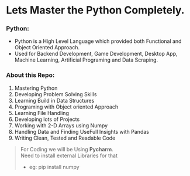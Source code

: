 # Lets Master the Python Completely.

### Python:
- Python is a High Level Language which provided both Functional and Object Oriented Approach.
- Used for Backend Development, Game Development, Desktop App, Machine Learning, Artificial Programing and Data Scraping.


### About this Repo:
1. Mastering Python
2. Developing Problem Solving Skills
3. Learning Build in Data Structures
4. Programing with Object oriented Approach
5. Learning File Handling
6. Developing lots of Projects
6. Working with 2-D Arrays using Numpy
7. Handling Data and Finding UseFull Insights with Pandas
6. Writing Clean, Tested and Readable Code


> For Coding we will be Using __Pycharm__.<br />
> Need to install external Libraries for that <br />
> - eg: pip install numpy
>